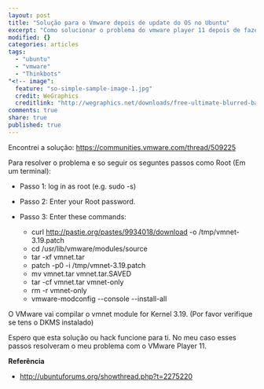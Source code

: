 ```yaml
---
layout: post
title: "Solução para o Vmware depois de update do OS no Ubuntu"
excerpt: "Como solucionar o problema do vmware player 11 depois de fazer o update do OS"
modified: {}
categories: articles
tags:
  - "ubuntu"
  - "vmware"
  - "Thinkbots"
"<!-- image":
  feature: "so-simple-sample-image-1.jpg"
  credit: WeGraphics
  creditlink: "http://wegraphics.net/downloads/free-ultimate-blurred-background-pack/ -->"
comments: true
share: true
published: true
---
```


Encontrei a solução:
https://communities.vmware.com/thread/509225

Para resolver o problema e so seguir os seguntes passos como Root (Em um terminal):

- Passo 1: log in as root (e.g. sudo -s)
- Passo 2: Enter your Root password.
- Passo 3: Enter these commands:

  - curl http://pastie.org/pastes/9934018/download -o /tmp/vmnet-3.19.patch
  - cd /usr/lib/vmware/modules/source
  - tar -xf vmnet.tar
  - patch -p0 -i /tmp/vmnet-3.19.patch
  - mv vmnet.tar vmnet.tar.SAVED
  - tar -cf vmnet.tar vmnet-only
  - rm -r vmnet-only
  - vmware-modconfig --console --install-all

O VMware vai compilar o vmnet module for Kernel 3.19. (Por favor verifique se tens o  DKMS instalado)

Espero que esta solução ou hack funcione para ti. No meu caso esses passos resolveram o meu problema com o VMware Player 11.

**Referência**
- http://ubuntuforums.org/showthread.php?t=2275220